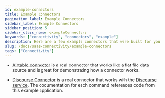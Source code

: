 ```yaml
---
id: example-connectors
title: Example Connectors
pagination_label: Example Connectors
sidebar_label: Example Connectors
sidebar_position: 5
sidebar_class_name: exampleConnectors
keywords: ["connectivity", "connectors", "example"]
description: Here are a few example connectors that were built for you to download and learn from.
slug: /docs/saas-connectivity/example-connectors
tags: ["Connectivity"]
---
```


- [Airtable connector](https://github.com/sailpoint-oss/airtable-example-connector) is a real connector that works like a flat file data source and is great for demonstrating how a connector works.

- [Discourse Connector](https://github.com/sailpoint-oss/discourse-connector-2) is a real connector that works with the [Discourse service](https://www.discourse.org/). The documentation for each command references code from this example application.